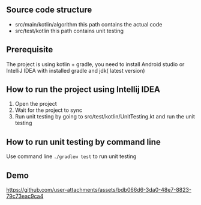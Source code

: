 ## Source code structure

- src/main/kotlin/algorithm this path contains the actual code
- src/test/kotlin this path contains unit testing

## Prerequisite

The project is using kotlin + gradle, you need to install Android studio or IntelliJ IDEA with
installed gradle and jdk(
latest
version)

## How to run the project using Intellij IDEA

1. Open the project
2. Wait for the project to sync
3. Run unit testing by going to src/test/kotlin/UnitTesting.kt and run the unit testing

## How to run unit testing by command line

Use command line ``./gradlew test`` to run unit testing

## Demo
https://github.com/user-attachments/assets/bdb066d6-3da0-48e7-8823-79c73eac9ca4

